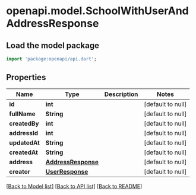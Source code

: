 # openapi.model.SchoolWithUserAndAddressResponse

## Load the model package
```dart
import 'package:openapi/api.dart';
```

## Properties
Name | Type | Description | Notes
------------ | ------------- | ------------- | -------------
**id** | **int** |  | [default to null]
**fullName** | **String** |  | [default to null]
**createdBy** | **int** |  | [default to null]
**addressId** | **int** |  | [default to null]
**updatedAt** | **String** |  | [default to null]
**createdAt** | **String** |  | [default to null]
**address** | [**AddressResponse**](AddressResponse.md) |  | [default to null]
**creator** | [**UserResponse**](UserResponse.md) |  | [default to null]

[[Back to Model list]](../README.md#documentation-for-models) [[Back to API list]](../README.md#documentation-for-api-endpoints) [[Back to README]](../README.md)


